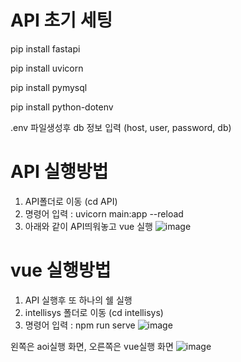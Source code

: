 # API 초기 세팅
pip install fastapi

pip install uvicorn

pip install pymysql

pip install python-dotenv

.env 파일생성후 db 정보 입력 (host, user, password, db)


# API 실행방법
1. API폴더로 이동 (cd API)
2. 명령어 입력 : uvicorn main:app --reload 
3. 아래와 같이 API띄워놓고 vue 실행
![image](https://user-images.githubusercontent.com/94157053/175268298-097fa20d-d60a-48a0-89a2-9b5cab3c2c04.png)

# vue 실행방법
1. API 실행후 또 하나의 쉘 실행
2. intellisys 폴더로 이동 (cd intellisys)
3. 명령어 입력 : npm run serve
![image](https://user-images.githubusercontent.com/94157053/176387991-a2bb0110-cee2-4b71-9151-ce225a0df629.png)

왼쪽은 aoi실행 화면, 오른쪽은 vue실행 화면
![image](https://user-images.githubusercontent.com/94157053/176388365-33d95694-6fdd-4bb6-88c3-8b8ec5e38fb3.png)
